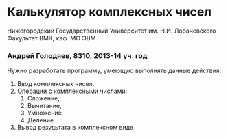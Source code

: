 ﻿# Калькулятор комплексных чисел

Нижегородский Государственный Университет им. Н.И. Лобачевского  
Факультет ВМК, каф. МО ЭВМ

### Андрей Голодяев, 8310, 2013-14 уч. год

Нужно разработать программу, умеющую выполнять данные действия:

 1. Ввод комплексных чисел.
 2. Операции с комплексными числами:
    1. Сложение,
    2. Вычитание,
    3. Умножение,
    4. Деление.
 3. Вывод резудьтата в комплексном виде
